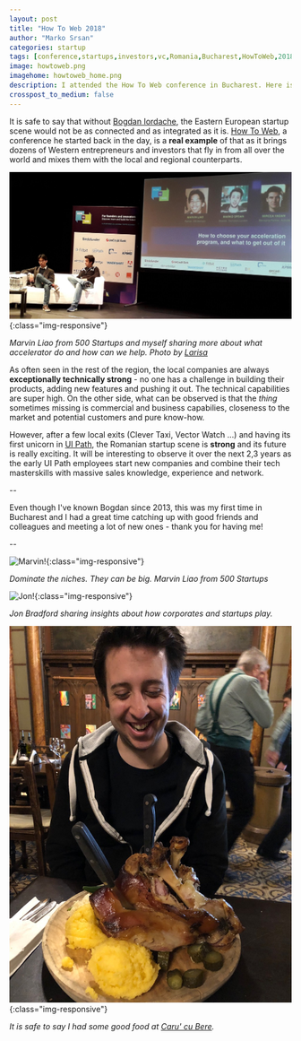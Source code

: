 ```yaml
---
layout: post
title: "How To Web 2018"
author: "Marko Srsan"
categories: startup
tags: [conference,startups,investors,vc,Romania,Bucharest,HowToWeb,2018]
image: howtoweb.png
imagehome: howtoweb_home.png
description: I attended the How To Web conference in Bucharest. Here is how it went.
crosspost_to_medium: false
---
```

It is safe to say that without [Bogdan Iordache](https://www.linkedin.com/in/bogdaniordache/), the Eastern European startup scene would not be as connected and as integrated as it is. [How To Web](https://www.howtoweb.co/), a conference he started back in the day, is a **real example** of that as it brings dozens of Western entrepreneurs and investors that fly in from all over the world and mixes them with the local and regional counterparts. 

![Stage!](../assets/img/howtoweb_stage.png){:class="img-responsive"}

*Marvin Liao from 500 Startups and myself sharing more about what accelerator do and how can we help. Photo by [Larisa](linkedin.com/in/larisa-ramona-spanoche-736089142)*

As often seen in the rest of the region, the local companies are always **exceptionally technically strong** - no one has a challenge in building their products, adding new features and pushing it out. The technical capabilities are super high. On the other side, what can be observed is that the *thing* sometimes missing is commercial and business capabilies, closeness to the market and potential customers and pure know-how. 

However, after a few local exits (Clever Taxi, Vector Watch ...) and having its first unicorn in [UI Path](https://www.uipath.com/), the Romanian startup scene is **strong** and its future is really exciting. It will be interesting to observe it over the next 2,3 years as the early UI Path employees start new companies and combine their tech masterskills with massive sales knowledge, experience and network. 

--

Even though I've known Bogdan since 2013, this was my first time in Bucharest and I had a great time catching up with good friends and colleagues and meeting a lot of new ones - thank you for having me!

--

![Marvin!](../assets/img/howtoweb_marvin.png){:class="img-responsive"}

*Dominate the niches. They can be big. Marvin Liao from 500 Startups*

![Jon!](../assets/img/howtoweb_jon.png){:class="img-responsive"}

*Jon Bradford sharing insights about how corporates and startups play.*

![Food!](../assets/img/howtoweb_food.png){:class="img-responsive"}

*It is safe to say I had some good food at [Caru' cu Bere](https://foursquare.com/v/caru-cu-bere/4b66b091f964a52090272be3).*
